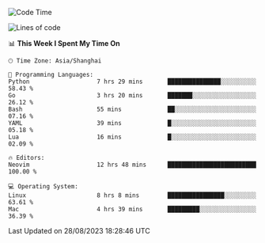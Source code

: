 <!--START_SECTION:waka-->
![Code Time](http://img.shields.io/badge/Code%20Time-1%2C538%20hrs%2024%20mins-blue)

![Lines of code](https://img.shields.io/badge/From%20Hello%20World%20I%27ve%20Written-286.3%20thousand%20lines%20of%20code-blue)

📊 **This Week I Spent My Time On** 

```text
🕑︎ Time Zone: Asia/Shanghai

💬 Programming Languages: 
Python                   7 hrs 29 mins       ███████████████░░░░░░░░░░   58.43 % 
Go                       3 hrs 20 mins       ███████░░░░░░░░░░░░░░░░░░   26.12 % 
Bash                     55 mins             ██░░░░░░░░░░░░░░░░░░░░░░░   07.16 % 
YAML                     39 mins             █░░░░░░░░░░░░░░░░░░░░░░░░   05.18 % 
Lua                      16 mins             █░░░░░░░░░░░░░░░░░░░░░░░░   02.09 % 

🔥 Editors: 
Neovim                   12 hrs 48 mins      █████████████████████████   100.00 % 

💻 Operating System: 
Linux                    8 hrs 8 mins        ████████████████░░░░░░░░░   63.61 % 
Mac                      4 hrs 39 mins       █████████░░░░░░░░░░░░░░░░   36.39 % 
```


 Last Updated on 28/08/2023 18:28:46 UTC
<!--END_SECTION:waka-->
